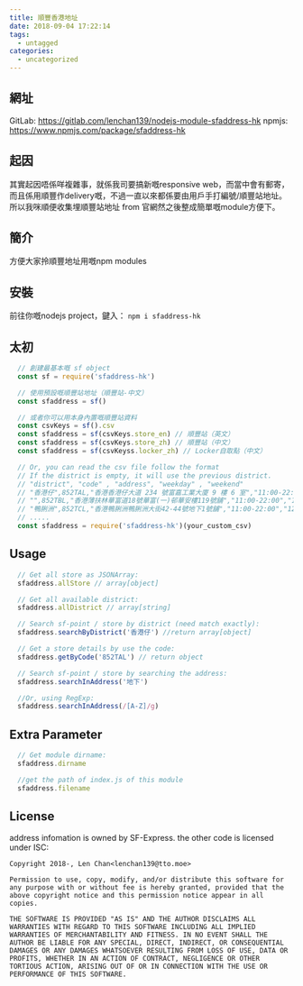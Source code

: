 ```yaml
---
title: 順豐香港地址
date: 2018-09-04 17:22:14
tags:
  - untagged
categories:
  - uncategorized
---
```

## 網址
GitLab: https://gitlab.com/lenchan139/nodejs-module-sfaddress-hk
npmjs: https://www.npmjs.com/package/sfaddress-hk
## 起因
其實起因唔係咩複雜事，就係我司要搞新嘅responsive web，而當中會有郵寄，而且係用順豐作delivery嘅，不過一直以來都係要由用戶手打編號/順豐站地址。所以我咪順便收集埋順豐站地址 from 官網然之後整成簡單嘅module方便下。
## 簡介
方便大家拎順豐地址用嘅npm modules

## 安裝
前往你嘅nodejs project，鍵入：
` npm i sfaddress-hk `

## 太初
```js
  // 創建最基本嘅 sf object
  const sf = require('sfaddress-hk')

  // 使用預設嘅順豐站地址（順豐站-中文）
  const sfaddress = sf()

  // 或者你可以用本身內置嘅順豐站資料
  const csvKeys = sf().csv
  const sfaddress = sf(csvKeys.store_en) // 順豐站（英文）
  const sfaddress = sf(csvKeys.store_zh) // 順豐站（中文）
  const sfaddress = sf(csvKeyss.locker_zh) // Locker自取點（中文）

  // Or, you can read the csv file follow the format
  // If the district is empty, it will use the previous district.
  // "district", "code" , "address", "weekday" , "weekend"
  // "香港仔",852TAL,"香港香港仔大道 234 號富嘉工業大廈 9 樓 6 室","11:00-22:00","12:00-20:00"
  // "",852TBL,"香港薄扶林華富道18號華富(一)邨華安樓119號舖","11:00-22:00","12:00-20:00"
  // "鴨脷洲",852TCL,"香港鴨脷洲鴨脷洲大街42-44號地下1號舖","11:00-22:00","12:00-20:00"
  // .....
  const sfaddress = require('sfaddress-hk')(your_custom_csv)
```

## Usage
```js
  // Get all store as JSONArray:
  sfaddress.allStore // array[object]

  // Get all available district:
  sfaddress.allDistrict // array[string]

  // Search sf-point / store by district (need match exactly):
  sfaddress.searchByDistrict('香港仔') //return array[object]

  // Get a store details by use the code:
  sfaddress.getByCode('852TAL') // return object

  // Search sf-point / store by searching the address:
  sfaddress.searchInAddress('地下')

  //Or, using RegExp:
  sfaddress.searchInAddress(/[A-Z]/g)

```

## Extra Parameter
```js
  // Get module dirname:
  sfaddress.dirname

  //get the path of index.js of this module
  sfaddress.filename
```

## License
address infomation is owned by SF-Express.
the other code is licensed under ISC:
```
Copyright 2018-, Len Chan<lenchan139@tto.moe>

Permission to use, copy, modify, and/or distribute this software for any purpose with or without fee is hereby granted, provided that the above copyright notice and this permission notice appear in all copies.

THE SOFTWARE IS PROVIDED "AS IS" AND THE AUTHOR DISCLAIMS ALL WARRANTIES WITH REGARD TO THIS SOFTWARE INCLUDING ALL IMPLIED WARRANTIES OF MERCHANTABILITY AND FITNESS. IN NO EVENT SHALL THE AUTHOR BE LIABLE FOR ANY SPECIAL, DIRECT, INDIRECT, OR CONSEQUENTIAL DAMAGES OR ANY DAMAGES WHATSOEVER RESULTING FROM LOSS OF USE, DATA OR PROFITS, WHETHER IN AN ACTION OF CONTRACT, NEGLIGENCE OR OTHER TORTIOUS ACTION, ARISING OUT OF OR IN CONNECTION WITH THE USE OR PERFORMANCE OF THIS SOFTWARE.
```
